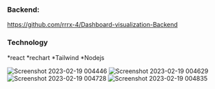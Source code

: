 ### Backend: 
https://github.com/rrrx-4/Dashboard-visualization-Backend

### Technology
*react
*rechart
*Tailwind
*Nodejs



![Screenshot 2023-02-19 004446](https://user-images.githubusercontent.com/69399883/220701122-03bca79d-2ff4-46f1-9bc7-66682e0bab24.png)
![Screenshot 2023-02-19 004629](https://user-images.githubusercontent.com/69399883/220701142-0ed26d11-8677-4ab4-ad80-d5b77514ca4c.png)
![Screenshot 2023-02-19 004728](https://user-images.githubusercontent.com/69399883/220701153-546784e3-0dfd-417c-afe4-181e1a356ee3.png)
![Screenshot 2023-02-19 004835](https://user-images.githubusercontent.com/69399883/220701166-33ef3e71-e00f-4f84-b159-faa29c6bcd79.png)
